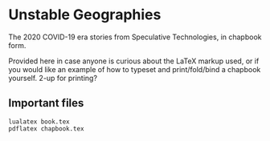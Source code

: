 # Unstable Geographies

The 2020 COVID-19 era stories from Speculative Technologies, in chapbook form.

Provided here in case anyone is curious about the LaTeX markup used, or if you would like an example of how to typeset and print/fold/bind a chapbook yourself.
2-up for printing? 

## Important files

    lualatex book.tex
    pdflatex chapbook.tex

